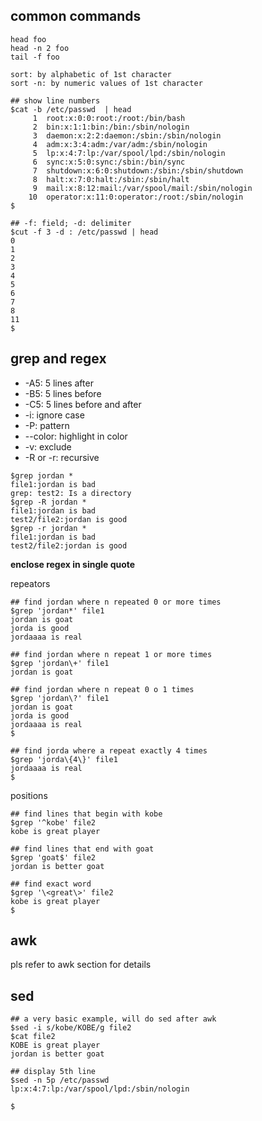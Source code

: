 ## common commands
```
head foo
head -n 2 foo
tail -f foo

sort: by alphabetic of 1st character
sort -n: by numeric values of 1st character

## show line numbers
$cat -b /etc/passwd  | head
     1	root:x:0:0:root:/root:/bin/bash
     2	bin:x:1:1:bin:/bin:/sbin/nologin
     3	daemon:x:2:2:daemon:/sbin:/sbin/nologin
     4	adm:x:3:4:adm:/var/adm:/sbin/nologin
     5	lp:x:4:7:lp:/var/spool/lpd:/sbin/nologin
     6	sync:x:5:0:sync:/sbin:/bin/sync
     7	shutdown:x:6:0:shutdown:/sbin:/sbin/shutdown
     8	halt:x:7:0:halt:/sbin:/sbin/halt
     9	mail:x:8:12:mail:/var/spool/mail:/sbin/nologin
    10	operator:x:11:0:operator:/root:/sbin/nologin
$

## -f: field; -d: delimiter
$cut -f 3 -d : /etc/passwd | head
0
1
2
3
4
5
6
7
8
11
$
```

## grep and regex

- -A5: 5 lines after
- -B5: 5 lines before
- -C5: 5 lines before and after
- -i: ignore case
- -P: pattern
- --color: highlight in color
- -v: exclude
- -R or -r: recursive

```
$grep jordan *
file1:jordan is bad
grep: test2: Is a directory
$grep -R jordan *
file1:jordan is bad
test2/file2:jordan is good
$grep -r jordan *
file1:jordan is bad
test2/file2:jordan is good
```
**enclose regex in single quote**  

repeators  
```
## find jordan where n repeated 0 or more times
$grep 'jordan*' file1 
jordan is goat
jorda is good
jordaaaa is real

## find jordan where n repeat 1 or more times
$grep 'jordan\+' file1 
jordan is goat

## find jordan where n repeat 0 o 1 times
$grep 'jordan\?' file1 
jordan is goat
jorda is good
jordaaaa is real
$

## find jorda where a repeat exactly 4 times
$grep 'jorda\{4\}' file1 
jordaaaa is real
$

```

positions
```
## find lines that begin with kobe
$grep '^kobe' file2 
kobe is great player

## find lines that end with goat
$grep 'goat$' file2
jordan is better goat

## find exact word 
$grep '\<great\>' file2
kobe is great player
$
```

## awk
pls refer to awk section for details

## sed
```
## a very basic example, will do sed after awk
$sed -i s/kobe/KOBE/g file2
$cat file2
KOBE is great player
jordan is better goat

## display 5th line
$sed -n 5p /etc/passwd
lp:x:4:7:lp:/var/spool/lpd:/sbin/nologin

$
```
